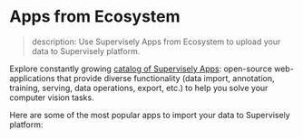 # Apps from Ecosystem

> description: Use Supervisely Apps from Ecosystem to upload your data to Supervisely platform.

Explore constantly growing [catalog of Supervisely Apps](https://ecosystem.supervisely.com/): open-source web-applications that provide diverse functionality (data import, annotation, training, serving, data operations, export, etc.) to help you solve your computer vision tasks.

Here are some of the most popular apps to import your data to Supervisely platform:
